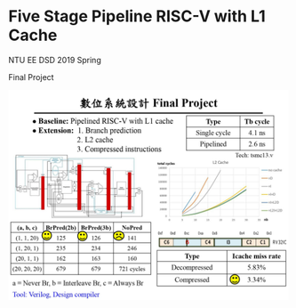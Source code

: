 # Five Stage Pipeline RISC-V with L1 Cache

NTU EE DSD 2019 Spring 

Final Project

![image](https://github.com/albertfan1120/NTU_DSD_2019_spring/blob/main/img/img.jpg)

